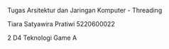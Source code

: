 Tugas Arsitektur dan Jaringan Komputer - Threading

Tiara Satyawira Pratiwi 5220600022

2 D4 Teknologi Game A
